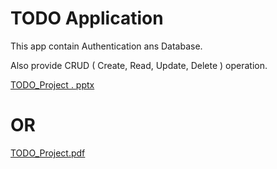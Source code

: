 # TODO Application

This app contain Authentication ans Database.

Also provide CRUD ( Create, Read, Update, Delete ) operation.

[TODO_Project . pptx](https://github.com/user-attachments/files/15753171/Project.pptx)

# OR

[TODO_Project.pdf](https://github.com/user-attachments/files/15753175/Project.pdf)
